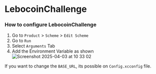# LebocoinChallenge

### How to configure LebocoinChallenge

1. Go to `Product` > `Scheme` > `Edit Scheme`
2. Go to `Run`
3. Select `Arguments` Tab
4. Add the Environment Variable as shown
![Screenshot 2025-04-03 at 10 33 02](https://github.com/user-attachments/assets/56a8795a-3fee-4b2a-b2fc-cc082de79030)

If you want to change the `BASE_URL`, its possible on `Config.xcconfig` file.
